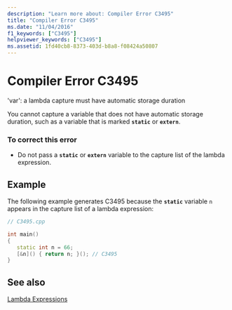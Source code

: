 ```yaml
---
description: "Learn more about: Compiler Error C3495"
title: "Compiler Error C3495"
ms.date: "11/04/2016"
f1_keywords: ["C3495"]
helpviewer_keywords: ["C3495"]
ms.assetid: 1fd40cb8-8373-403d-b8a8-f08424a50807
---
```

# Compiler Error C3495

'var': a lambda capture must have automatic storage duration

You cannot capture a variable that does not have automatic storage duration, such as a variable that is marked **`static`** or **`extern`**.

### To correct this error

- Do not pass a **`static`** or **`extern`** variable to the capture list of the lambda expression.

## Example

The following example generates C3495 because the **`static`** variable `n` appears in the capture list of a lambda expression:

```cpp
// C3495.cpp

int main()
{
   static int n = 66;
   [&n]() { return n; }(); // C3495
}
```

## See also

[Lambda Expressions](../../cpp/lambda-expressions-in-cpp.md)
